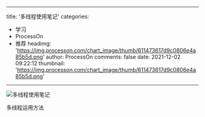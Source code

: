 
---
title: '多线程使用笔记'
categories: 
 - 学习
 - ProcessOn
 - 推荐
headimg: 'https://img.processon.com/chart_image/thumb/611473617d9c0806e4a85b5d.png'
author: ProcessOn
comments: false
date: 2021-12-02 09:22:12
thumbnail: 'https://img.processon.com/chart_image/thumb/611473617d9c0806e4a85b5d.png'
---

<div>   
<img class="thumb" alt="多线程使用笔记" src="https://img.processon.com/chart_image/thumb/611473617d9c0806e4a85b5d.png" referrerpolicy="no-referrer">
<p>多线程运用方法</p>  
</div>
            